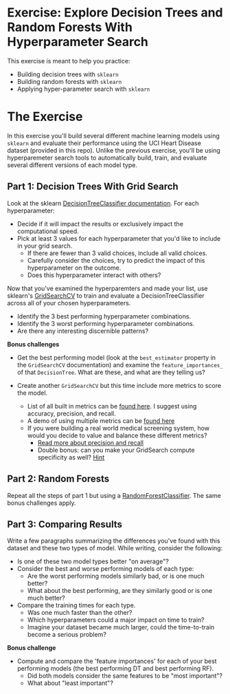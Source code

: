 # Exercise: Explore Decision Trees and Random Forests With Hyperparameter Search

This exercise is meant to help you practice:

* Building decision trees with `sklearn`
* Building random forests with `sklearn`
* Applying hyper-parameter search with `sklearn`

# The Exercise

In this exercise you'll build several different machine learning models using `sklearn` and evaluate their performance using the UCI Heart Disease dataset (provided in this repo). Unlike the previous exercise, you'll be using hyperparemeter search tools to automatically build, train, and evaluate several different versions of each model type. 

## Part 1: Decision Trees With Grid Search

Look at the sklearn [DecisionTreeClassifier documentation](https://scikit-learn.org/stable/modules/generated/sklearn.tree.DecisionTreeClassifier.html). For each hyperparameter:

* Decide if it will impact the results or exclusively impact the computational speed.
* Pick at least 3 values for each hyperparameter that you'd like to include in your grid search.
    * If there are fewer than 3 valid choices, include all valid choices.
    * Carefully consider the choices, try to predict the impact of this hyperparameter on the outcome. 
    * Does this hyperparameter interact with others? 

Now that you've examined the hyperparemters and made your list, use sklearn's [GridSearchCV](https://scikit-learn.org/stable/modules/generated/sklearn.model_selection.GridSearchCV.html) to train and evaluate a DecisionTreeClassifier across all of your chosen hyperparameters.

* Identify the 3 best performing hyperparameter combinations.
* Identify the 3 worst performing hyperparameter combinations.
* Are there any interesting discernible patterns?

**Bonus challenges**

* Get the best performing model (look at the `best_estimator` property in the `GridSearchCV` documentation) and examine the `feature_importances_` of that `DecisionTree`. What are these, and what are they telling us?

* Create another `GridSearchCV` but this time include more metrics to score the model.
    * List of all built in metrics can be [found here](https://scikit-learn.org/stable/modules/classes.html#classification-metrics). I suggest using accuracy, precision, and recall.
    * A demo of using multiple metrics can be [found here](https://scikit-learn.org/stable/auto_examples/model_selection/plot_multi_metric_evaluation.html#sphx-glr-auto-examples-model-selection-plot-multi-metric-evaluation-py)
    * If you were building a real world medical screening system, how would you decide to value and balance these different metrics?
        * [Read more about precision and recall](https://deepai.org/machine-learning-glossary-and-terms/precision-and-recall)
        * Double bonus: can you make your GridSearch compute specificity as well? [Hint](https://stackoverflow.com/questions/47704133/how-to-define-specificity-as-a-callable-scorer-for-model-evaluation)


## Part 2: Random Forests

Repeat all the steps of part 1 but using a [RandomForestClassifier](https://scikit-learn.org/stable/modules/generated/sklearn.ensemble.RandomForestClassifier.html). The same bonus challenges apply.

## Part 3: Comparing Results

Write a few paragraphs summarizing the differences you've found with this dataset and these two types of model. While writing, consider the following:

* Is one of these two model types better "on average"?
* Consider the best and worse performing models of each type:
    * Are the worst performing models similarly bad, or is one much better?
    * What about the best performing, are they similarly good or is one much better?
* Compare the training times for each type.
    * Was one much faster than the other?
    * Which hyperparameters could a major impact on time to train?
    * Imagine your dataset became much larger, could the time-to-train become a serious problem?

**Bonus challenge**

* Compute and compare the 'feature importances' for each of your best performing models (the best performing DT and best performing RF).
    * Did both models consider the same features to be "most important"?
    * What about "least important"?
